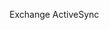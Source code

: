 <Token xmlns:xlink="http://www.w3.org/1999/xlink">Exchange ActiveSync</Token>

<!--HONumber=Jun16_HO4-->


